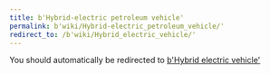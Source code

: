 ```yaml
---
title: b'Hybrid-electric petroleum vehicle'
permalink: b'wiki/Hybrid-electric_petroleum_vehicle/'
redirect_to: /b'wiki/Hybrid_electric_vehicle/'
---
```


You should automatically be redirected to [b'Hybrid electric vehicle'](/b'wiki/Hybrid_electric_vehicle/')
